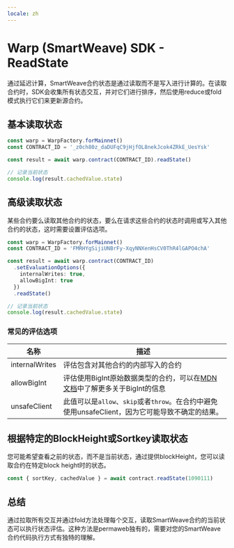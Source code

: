 ```yaml
---
locale: zh
---
```

# Warp (SmartWeave) SDK - ReadState  

通过延迟计算，SmartWeave合约状态是通过读取而不是写入进行计算的。在读取合约时，SDK会收集所有状态交互，并对它们进行排序，然后使用reduce或fold模式执行它们来更新源合约。

## 基本读取状态

```ts
const warp = WarpFactory.forMainnet()
const CONTRACT_ID = '_z0ch80z_daDUFqC9jHjfOL8nekJcok4ZRkE_UesYsk'

const result = await warp.contract(CONTRACT_ID).readState()

// 记录当前状态
console.log(result.cachedValue.state)
```

## 高级读取状态

某些合约要么读取其他合约的状态，要么在请求这些合约的状态时调用或写入其他合约的状态，这时需要设置评估选项。

```ts
const warp = WarpFactory.forMainnet()
const CONTRACT_ID = 'FMRHYgSijiUNBrFy-XqyNNXenHsCV0ThR4lGAPO4chA'

const result = await warp.contract(CONTRACT_ID)
  .setEvaluationOptions({
    internalWrites: true,
    allowBigInt: true
  })
  .readState()

// 记录当前状态
console.log(result.cachedValue.state)
```

### 常见的评估选项

| 名称 | 描述 |
| ---- | ----------- |
| internalWrites | 评估包含对其他合约的内部写入的合约 |
| allowBigInt | 评估使用BigInt原始数据类型的合约，可以在[MDN文档](https://developer.mozilla.org/en-US/docs/Web/JavaScript/Reference/Global_Objects/BigInt)中了解更多关于BigInt的信息 |
| unsafeClient | 此值可以是`allow`、`skip`或者`throw`。在合约中避免使用unsafeClient，因为它可能导致不确定的结果。  |

## 根据特定的BlockHeight或Sortkey读取状态

您可能希望查看之前的状态，而不是当前状态，通过提供blockHeight，您可以读取合约在特定block height时的状态。

```ts
const { sortKey, cachedValue } = await contract.readState(1090111)
```

## 总结

通过拉取所有交互并通过fold方法处理每个交互，读取SmartWeave合约的当前状态可以执行状态评估。这种方法是permaweb独有的，需要对您的SmartWeave合约代码执行方式有独特的理解。